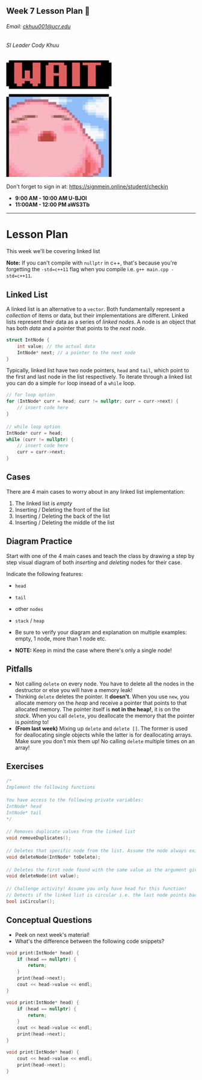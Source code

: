 ## Week 7 Lesson Plan :thinking:
###### Email: ckhuu001@ucr.edu
###### SI Leader Cody Khuu

![alt text](https://github.com/codyiskhuu/CS-12-SI-Winter-2020/blob/master/images/wait.jpg "Logo Title Text 1")

Don't forget to sign in at: https://signmein.online/student/checkin
* **9:00 AM - 10:00 AM U-BJOI**
* **11:00AM - 12:00 PM aWS3Tb**

---

# Lesson Plan

This week we'll be covering linked list

**Note:** If you can't compile with `nullptr` in c++, that's because you're forgetting the `-std=c++11` flag when you compile i.e. `g++ main.cpp -std=c++11`.

## Linked List

A linked list is an alternative to a `vector`. Both fundamentally represent a *collection* of items or data, but their implementations are different. Linked lists represent their data as a series of *linked nodes*. A node is an object that has both *data* and a pointer that points to the *next node*.

```cpp
struct IntNode {
    int value; // the actual data
    IntNode* next; // a pointer to the next node
}
```
Typically, linked list have two node pointers, `head` and `tail`, which point to the first and last node in the list respectively. To iterate through a linked list you can do a simple `for` loop insead of a `while` loop.

```cpp
// for loop option
for (IntNode* curr = head; curr != nullptr; curr = curr->next) {
    // insert code here
}

// while loop option
IntNode* curr = head;
while (curr != nullptr) {
    // insert code here
    curr = curr->next;
}
```

## Cases
There are 4 main cases to worry about in any linked list implementation:
1. The linked list is *empty*
2. Inserting / Deleting the front of the list
3. Inserting / Deleting the back of the list
4. Inserting / Deleting the middle of the list

## Diagram Practice

Start with one of the 4 main cases and teach the class by drawing a step by step visual diagram of both *inserting* and *deleting* nodes for their case. 

Indicate the following features:

* `head`
* `tail`
* other `nodes`
* `stack` / `heap`

* Be sure to verify your diagram and explanation on multiple examples: empty, 1 node, more than 1 node etc.
* **NOTE:** Keep in mind the case where there's only a single node!


## Pitfalls
* Not calling `delete` on every node. You have to delete all the nodes in the destructor or else you will have a memory leak!
* Thinking `delete` deletes the pointer. It **doesn't**. When you use `new`, you allocate memory on the *heap* and receive a pointer that points to that allocated memory. The pointer itself is **not in the heap!**, it is on the *stack*. When you call `delete`, you deallocate the memory that the pointer is *pointing* to!
* **(From last week)** Mixing up `delete` and `delete []`. The former is used for deallocating single objects while the latter is for deallocating arrays. Make sure you don't mix them up! No calling `delete` multiple times on an array!

## Exercises

```cpp
/*
Implement the following functions

You have access to the following private variables:
IntNode* head
IntNode* tail
*/

// Removes duplicate values from the linked list
void removeDuplicates();

// Deletes that specific node from the list. Assume the node always exist in the list
void deleteNode(IntNode* toDelete);

// Deletes the first node found with the same value as the argument given
void deleteNode(int value);

// Challenge activity! Assume you only have head for this function!
// Detects if the linked list is circular i.e. the last node points back to the first node
bool isCircular();
```

## Conceptual Questions

* Peek on next week's material!
* What's the difference between the following code snippets?
```cpp
void print(IntNode* head) {
    if (head == nullptr) {
        return;
    }
    print(head->next);
    cout << head->value << endl;
}
```
```cpp
void print(IntNode* head) {
    if (head == nullptr) {
        return;
    }
    cout << head->value << endl;
    print(head->next);
}
```
```cpp
void print(IntNode* head) {
    cout << head->value << endl;
    print(head->next);
}
```
